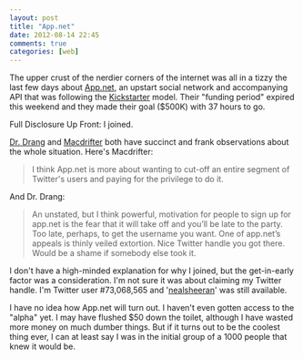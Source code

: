 ```yaml
---
layout: post  
title: "App.net"  
date: 2012-08-14 22:45  
comments: true  
categories: [web]
---
```


The upper crust of the nerdier corners of the internet was all in a tizzy the last few days about [App.net][app], an upstart social network and accompanying API that was following the [Kickstarter][kick] model. Their "funding period" expired this weekend and they made their goal ($500K) with 37 hours to go.

Full Disclosure Up Front: I joined.

[Dr. Drang][leancrew] and [Macdrifter][macdrifter] both have succinct and frank observations about the whole situation. Here's Macdrifter:

> I think App.net is more about wanting to cut-off an entire segment of Twitter's users and paying for the privilege to do it.

And Dr. Drang:

>An unstated, but I think powerful, motivation for people to sign up for app.net is the fear that it will take off and you’ll be late to the party. Too late, perhaps, to get the username you want. One of app.net’s appeals is thinly veiled extortion. Nice Twitter handle you got there. Would be a shame if somebody else took it.

I don't have a high-minded explanation for why I joined, but the get-in-early factor was a consideration. I'm not sure it was about claiming my Twitter handle. I'm Twitter user #73,068,565 and '[nealsheeran][twitter]' was still available.

I have no idea how App.net will turn out. I haven't even gotten access to the "alpha" yet. I may have flushed $50 down the toilet, although I have wasted more money on much dumber things. But if it turns out to be the coolest thing ever, I can at least say I was in the initial group of a 1000 people that knew it would be.

[app]: https://join.app.net/
[kick]: http://www.kickstarter.com/
[leancrew]: http://www.leancrew.com/all-this/2012/08/app-dot-not/
[macdrifter]: http://www.macdrifter.com/2012/08/appnet-redux.html
[twitter]: https://twitter.com/nealsheeran
